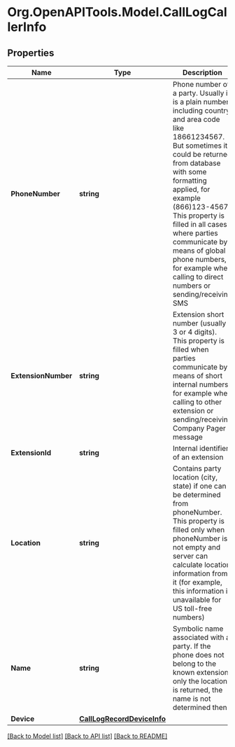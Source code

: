 
# Org.OpenAPITools.Model.CallLogCallerInfo

## Properties

Name | Type | Description | Notes
------------ | ------------- | ------------- | -------------
**PhoneNumber** | **string** | Phone number of a party. Usually it is a plain number including country and area code like 18661234567. But sometimes it could be returned from database with some formatting applied, for example (866)123-4567. This property is filled in all cases where parties communicate by means of global phone numbers, for example when calling to direct numbers or sending/receiving SMS | [optional] 
**ExtensionNumber** | **string** | Extension short number (usually 3 or 4 digits). This property is filled when parties communicate by means of short internal numbers, for example when calling to other extension or sending/receiving Company Pager message | [optional] 
**ExtensionId** | **string** | Internal identifier of an extension | [optional] 
**Location** | **string** | Contains party location (city, state) if one can be determined from phoneNumber. This property is filled only when phoneNumber is not empty and server can calculate location information from it (for example, this information is unavailable for US toll-free numbers) | [optional] 
**Name** | **string** | Symbolic name associated with a party. If the phone does not belong to the known extension, only the location is returned, the name is not determined then | [optional] 
**Device** | [**CallLogRecordDeviceInfo**](CallLogRecordDeviceInfo.md) |  | [optional] 

[[Back to Model list]](../README.md#documentation-for-models)
[[Back to API list]](../README.md#documentation-for-api-endpoints)
[[Back to README]](../README.md)

